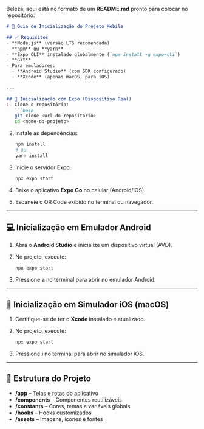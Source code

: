 Beleza, aqui está no formato de um **README.md** pronto para colocar no repositório:

````markdown
# 📱 Guia de Inicialização do Projeto Mobile

## ✅ Requisitos
- **Node.js** (versão LTS recomendada)  
- **npm** ou **yarn**  
- **Expo CLI** instalado globalmente (`npm install -g expo-cli`)  
- **Git**  
- Para emuladores:  
  - **Android Studio** (com SDK configurado)  
  - **Xcode** (apenas macOS, para iOS)  

---

## 🚀 Inicialização com Expo (Dispositivo Real)
1. Clone o repositório:  
   ```bash
   git clone <url-do-repositorio>
   cd <nome-do-projeto>
````

2. Instale as dependências:

   ```bash
   npm install
   # ou
   yarn install
   ```
3. Inicie o servidor Expo:

   ```bash
   npx expo start
   ```
4. Baixe o aplicativo **Expo Go** no celular (Android/iOS).
5. Escaneie o QR Code exibido no terminal ou navegador.

---

## 💻 Inicialização em Emulador Android

1. Abra o **Android Studio** e inicialize um dispositivo virtual (AVD).
2. No projeto, execute:

   ```bash
   npx expo start
   ```
3. Pressione **a** no terminal para abrir no emulador Android.

---

## 🍏 Inicialização em Simulador iOS (macOS)

1. Certifique-se de ter o **Xcode** instalado e atualizado.
2. No projeto, execute:

   ```bash
   npx expo start
   ```
3. Pressione **i** no terminal para abrir no simulador iOS.

---

## 📂 Estrutura do Projeto

* **/app** – Telas e rotas do aplicativo
* **/components** – Componentes reutilizáveis
* **/constants** – Cores, temas e variáveis globais
* **/hooks** – Hooks customizados
* **/assets** – Imagens, ícones e fontes



